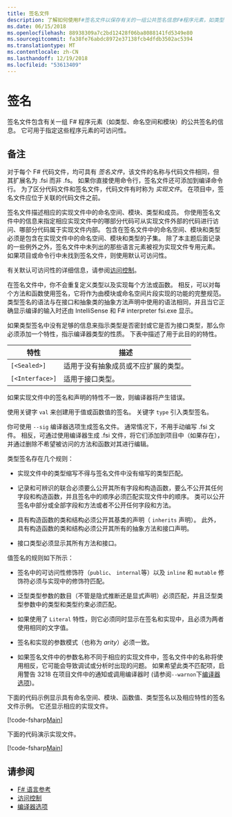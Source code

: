 ```yaml
---
title: 签名文件
description: 了解如何使用F#签名文件以保存有关的一组公共签名信息F#程序元素，如类型、 命名空间和模块。
ms.date: 06/15/2018
ms.openlocfilehash: 88938309a7c2bd12428f06ba8088141fd5349e80
ms.sourcegitcommit: fa38fe76abdc8972e37138fcb4dfdb3502ac5394
ms.translationtype: MT
ms.contentlocale: zh-CN
ms.lasthandoff: 12/19/2018
ms.locfileid: "53613409"
---
```

# <a name="signatures"></a>签名

签名文件包含有关一组 F# 程序元素（如类型、命名空间和模块）的公共签名的信息。 它可用于指定这些程序元素的可访问性。

## <a name="remarks"></a>备注

对于每个 F# 代码文件，均可具有 *签名文件*，该文件的名称与代码文件相同，但其扩展名为 .fsi 而非 .fs。 如果你直接使用命令行，签名文件还可添加到编译命令行。 为了区分代码文件和签名文件，代码文件有时称为 *实现文件*。 在项目中，签名文件应位于关联的代码文件之前。

签名文件描述相应的实现文件中的命名空间、模块、类型和成员。 你使用签名文件中的信息来指定相应实现文件中的哪部分代码可从实现文件外部的代码进行访问、哪部分代码属于实现文件内部。 包含在签名文件中的命名空间、模块和类型必须是包含在实现文件中的命名空间、模块和类型的子集。 除了本主题后面记录的一些例外之外，签名文件中未列出的那些语言元素被视为实现文件专用元素。 如果项目或命令行中未找到签名文件，则使用默认可访问性。

有关默认可访问性的详细信息，请参阅[访问控制](access-control.md)。

在签名文件中，你不会重复定义类型以及实现每个方法或函数。 相反，可以对每个方法和函数使用签名，它将作为由模块或命名空间片段实现的功能的完整规范。 类型签名的语法与在接口和抽象类的抽象方法声明中使用的语法相同，并且当它正确显示编译的输入时还由 IntelliSense 和 F# interpreter fsi.exe 显示。

如果类型签名中没有足够的信息来指示类型是否密封或它是否为接口类型，那么你必须添加一个特性，指示编译器类型的性质。 下表中描述了用于此目的的特性。

|特性|描述|
|---------|-----------|
|`[<Sealed>]`|适用于没有抽象成员或不应扩展的类型。|
|`[<Interface>]`|适用于接口类型。|

如果实现文件中的签名和声明的特性不一致，则编译器将产生错误。

使用关键字 `val` 来创建用于值或函数值的签名。 关键字 `type` 引入类型签名。

你可使用 `--sig` 编译器选项生成签名文件。 通常情况下，不用手动编写 .fsi 文件。 相反，可通过使用编译器生成 .fsi 文件，将它们添加到项目中（如果存在），并通过删除不希望被访问的方法和函数对其进行编辑。

类型签名存在几个规则：

- 实现文件中的类型缩写不得与签名文件中没有缩写的类型匹配。

- 记录和可辨识的联合必须要么公开其所有字段和构造函数，要么不公开其任何字段和构造函数，并且签名中的顺序必须匹配实现文件中的顺序。 类可以公开签名中部分或全部字段和方法或者不公开任何字段和方法。

- 具有构造函数的类和结构必须公开其基类的声明（ `inherits` 声明）。 此外，具有构造函数的类和结构必须公开其所有的抽象方法和接口声明。

- 接口类型必须显示其所有方法和接口。

值签名的规则如下所示：

- 签名中的可访问性修饰符（`public`、 `internal`等）以及 `inline` 和 `mutable` 修饰符必须与实现中的修饰符匹配。

- 泛型类型参数的数目（不管是隐式推断还是显式声明）必须匹配，并且泛型类型参数中的类型和类型约束必须匹配。

- 如果使用了 `Literal` 特性，则它必须同时显示在签名和实现中，且必须为两者使用相同的文字值。

- 签名和实现的参数模式（也称为 *arity*）必须一致。

- 如果签名文件中的参数名称不同于相应的实现文件中，签名文件中的名称将使用相反，它可能会导致调试或分析时出现的问题。 如果希望此类不匹配项，启用警告 3218 在项目文件中的通知或调用编译器时 (请参阅`--warnon`下[编译器选项](compiler-options.md))。

下面的代码示例显示具有命名空间、模块、函数值、类型签名以及相应特性的签名文件示例。 它还显示相应的实现文件。

[!code-fsharp[Main](../../../samples/snippets/fsharp/fssignatures/snippet9002.fs)]

下面的代码演示实现文件。

[!code-fsharp[Main](../../../samples/snippets/fsharp/fssignatures/snippet9001.fs)]

## <a name="see-also"></a>请参阅

- [F# 语言参考](index.md)
- [访问控制](access-control.md)
- [编译器选项](compiler-options.md)
